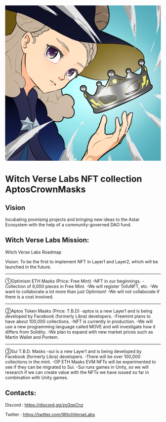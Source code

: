 ![2000x2000](https://github.com/tabeaki/AptosCrownMasks/blob/main/public/WitchVerseLabs_icon.png)

# Witch Verse Labs NFT collection AptosCrownMasks

## Vision
Incubating promising projects and bringing new ideas to the Astar Ecosystem with the help of a community-governed DAO fund.

## Witch Verse Labs Mission:

Witch Verse Labs Roadmap

Vision: To be the first to implement NFT in Layer1 and Layer2, which will be launched in the future.

----- 
①Optimism ETH Masks (Price: Free Mint)
-NFT in our beginnings.
-Collection of 6,000 pieces in Free Mint.
-We will register TofuNFT, etc.
-We want to collaborate a lot more than just Optimism!
-We will not collaborate if there is a cost involved.

----- 
②Aptos Token Masks (Price: T.B.D)
-aptos is a new Layer1 and is being developed by Facebook (formerly Libra) developers.
-Freemint plans to have about 100,000 collections.
-NFT is currently in production.
-We will use a new programming language called MOVE and will investigate how it differs from Solidity.
-We plan to expand with new market prices such as Martin Wallet and Pontem.

----- 
③Sui T.B.D. Masks
-sui is a new Layer1 and is being developed by Facebook (formerly Libra) developers.
-There will be over 100,000 collections in the mint.
-OP ETH Masks EVM NFTs will be experimented to see if they can be migrated to Sui.
-Sui runs games in Unity, so we will research if we can create value with the NFTs we have issued so far in combination with Unity games.


## Contacts:

Discord : <https://discord.gg/zg3qsCnz>

Twitter : <https://twitter.com/WitchVerseLabs>
